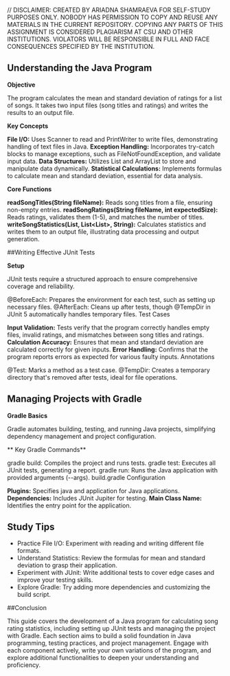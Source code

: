 // DISCLAIMER: CREATED BY ARIADNA SHAMRAEVA FOR SELF-STUDY PURPOSES ONLY. NOBODY HAS PERMISSION TO COPY AND REUSE ANY MATERIALS IN THE CURRENT REPOSITORY. COPYING ANY PARTS OF THIS ASSIGNMENT IS CONSIDERED PLAGIARISM AT CSU AND OTHER INSTITUTIONS. VIOLATORS WILL BE RESPONSIBLE IN FULL AND FACE CONSEQUENCES SPECIFIED BY THE INSTITUTION.  



## Understanding the Java Program
**Objective**

The program calculates the mean and standard deviation of ratings for a list of songs. It takes two input files (song titles and ratings) and writes the results to an output file.

**Key Concepts**

**File I/O:** Uses Scanner to read and PrintWriter to write files, demonstrating handling of text files in Java.
**Exception Handling:** Incorporates try-catch blocks to manage exceptions, such as FileNotFoundException, and validate input data.
**Data Structures:** Utilizes List and ArrayList to store and manipulate data dynamically.
**Statistical Calculations:** Implements formulas to calculate mean and standard deviation, essential for data analysis.

**Core Functions**

**readSongTitles(String fileName):** Reads song titles from a file, ensuring non-empty entries.
**readSongRatings(String fileName, int expectedSize):** Reads ratings, validates them (1-5), and matches the number of titles.
**writeSongStatistics(List<String>, List<List<Integer>>, String):** Calculates statistics and writes them to an output file, illustrating data processing and output generation.


##Writing Effective JUnit Tests

**Setup**

JUnit tests require a structured approach to ensure comprehensive coverage and reliability.

@BeforeEach: Prepares the environment for each test, such as setting up necessary files.
@AfterEach: Cleans up after tests, though @TempDir in JUnit 5 automatically handles temporary files.
Test Cases

**Input Validation:** Tests verify that the program correctly handles empty files, invalid ratings, and mismatches between song titles and ratings.
**Calculation Accuracy:** Ensures that mean and standard deviation are calculated correctly for given inputs.
**Error Handling:** Confirms that the program reports errors as expected for various faulty inputs.
Annotations

@Test: Marks a method as a test case.
@TempDir: Creates a temporary directory that's removed after tests, ideal for file operations.

## Managing Projects with Gradle
**Gradle Basics**

Gradle automates building, testing, and running Java projects, simplifying dependency management and project configuration.

** Key Gradle Commands**

gradle build: Compiles the project and runs tests.
gradle test: Executes all JUnit tests, generating a report.
gradle run: Runs the Java application with provided arguments (--args).
build.gradle Configuration

**Plugins:** Specifies java and application for Java applications.
**Dependencies:** Includes JUnit Jupiter for testing.
**Main Class Name:** Identifies the entry point for the application.

## Study Tips

* Practice File I/O: Experiment with reading and writing different file formats.
* Understand Statistics: Review the formulas for mean and standard deviation to grasp their application.
* Experiment with JUnit: Write additional tests to cover edge cases and improve your testing skills.
* Explore Gradle: Try adding more dependencies and customizing the build script.

##Conclusion

This guide covers the development of a Java program for calculating song rating statistics, including setting up JUnit tests and managing the project with Gradle. Each section aims to build a solid foundation in Java programming, testing practices, and project management. Engage with each component actively, write your own variations of the program, and explore additional functionalities to deepen your understanding and proficiency.
